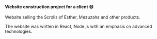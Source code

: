 #### Website construction project for a client :smile:

Website selling the Scrolls of Esther, Mezuzahs and other products.

The website was written in React, Node.js with an emphasis on advanced technologies.
